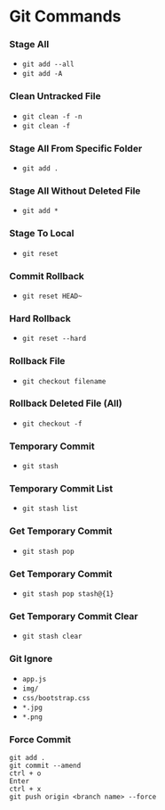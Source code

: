 # Git Commands

### Stage All
- `git add --all`
- `git add -A`

### Clean Untracked File
- `git clean -f -n`
- `git clean -f`
### Stage All From Specific Folder
- `git add .`

### Stage All Without Deleted File 
- `git add *`

### Stage To Local
- `git reset`

### Commit Rollback
- `git reset HEAD~`

### Hard Rollback
- `git reset --hard`

### Rollback File
- `git checkout filename`

### Rollback Deleted File (All)
- `git checkout -f`

### Temporary Commit
- `git stash`

### Temporary Commit List
- `git stash list`
### Get Temporary Commit
- `git stash pop`

### Get Temporary Commit
- `git stash pop stash@{1}`

### Get Temporary Commit Clear
- `git stash clear`

### Git Ignore
- `app.js`
- `img/`
- `css/bootstrap.css`
- `*.jpg`
- `*.png`

### Force Commit

`git add .`\
`git commit --amend` \
`ctrl + o`\
`Enter`\
`ctrl + x`\
`git push origin <branch name> --force`
